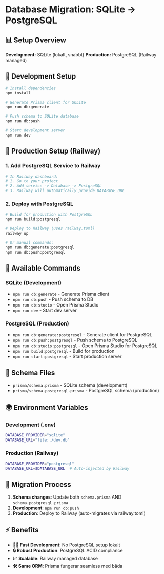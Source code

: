 # Database Migration: SQLite → PostgreSQL

## 📊 Setup Overview

**Development:** SQLite (lokalt, snabbt)
**Production:** PostgreSQL (Railway managed)

## 🚀 Development Setup

```bash
# Install dependencies
npm install

# Generate Prisma client for SQLite
npm run db:generate

# Push schema to SQLite database
npm run db:push

# Start development server
npm run dev
```

## 🐘 Production Setup (Railway)

### 1. Add PostgreSQL Service to Railway

```bash
# In Railway dashboard:
# 1. Go to your project
# 2. Add service -> Database -> PostgreSQL
# 3. Railway will automatically provide DATABASE_URL
```

### 2. Deploy with PostgreSQL

```bash
# Build for production with PostgreSQL
npm run build:postgresql

# Deploy to Railway (uses railway.toml)
railway up

# Or manual commands:
npm run db:generate:postgresql
npm run db:push:postgresql
```

## 🔧 Available Commands

### SQLite (Development)
- `npm run db:generate` - Generate Prisma client
- `npm run db:push` - Push schema to DB
- `npm run db:studio` - Open Prisma Studio
- `npm run dev` - Start dev server

### PostgreSQL (Production)
- `npm run db:generate:postgresql` - Generate client for PostgreSQL
- `npm run db:push:postgresql` - Push schema to PostgreSQL
- `npm run db:studio:postgresql` - Open Prisma Studio for PostgreSQL
- `npm run build:postgresql` - Build for production
- `npm run start:postgresql` - Start production server

## 📁 Schema Files

- `prisma/schema.prisma` - SQLite schema (development)
- `prisma/schema.postgresql.prisma` - PostgreSQL schema (production)

## 🌍 Environment Variables

### Development (.env)
```bash
DATABASE_PROVIDER="sqlite"
DATABASE_URL="file:./dev.db"
```

### Production (Railway)
```bash
DATABASE_PROVIDER="postgresql"
DATABASE_URL=$DATABASE_URL  # Auto-injected by Railway
```

## 🔄 Migration Process

1. **Schema changes**: Update both `schema.prisma` AND `schema.postgresql.prisma`
2. **Development**: `npm run db:push`
3. **Production**: Deploy to Railway (auto-migrates via railway.toml)

## ⚡ Benefits

- **🏃‍♂️ Fast Development**: No PostgreSQL setup lokalt
- **🔒 Robust Production**: PostgreSQL ACID compliance
- **📈 Scalable**: Railway managed database
- **🛠️ Same ORM**: Prisma fungerar seamless med båda